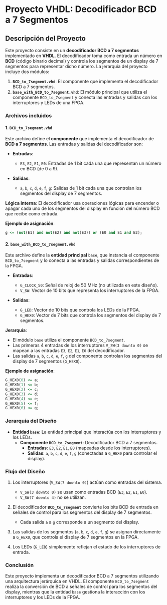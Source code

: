 
# Proyecto VHDL: Decodificador BCD a 7 Segmentos

## Descripción del Proyecto

Este proyecto consiste en un **decodificador BCD a 7 segmentos** implementado en **VHDL**. El decodificador toma como entrada un número en **BCD** (código binario decimal) y controla los segmentos de un display de 7 segmentos para representar dicho número. La jerarquía del proyecto incluye dos módulos:

1. **`BCD_to_7segment.vhd`**: El componente que implementa el decodificador BCD a 7 segmentos.
2. **`base_with_BCD_to_7segment.vhd`**: El módulo principal que utiliza el componente `BCD_to_7segment` y conecta las entradas y salidas con los interruptores y LEDs de una FPGA.

### Archivos incluidos

#### 1. `BCD_to_7segment.vhd`

Este archivo define el **componente** que implementa el decodificador de **BCD a 7 segmentos**. Las entradas y salidas del decodificador son:

- **Entradas**:
  - `E3`, `E2`, `E1`, `E0`: Entradas de 1 bit cada una que representan un número en BCD (de 0 a 9).
  
- **Salidas**:
  - `a`, `b`, `c`, `d`, `e`, `f`, `g`: Salidas de 1 bit cada una que controlan los segmentos del display de 7 segmentos.

**Lógica interna**: El decodificador usa operaciones lógicas para encender o apagar cada uno de los segmentos del display en función del número BCD que recibe como entrada.

**Ejemplo de asignación**:
```vhdl
g <= (not(E1) and not(E2) and not(E3)) or (E0 and E1 and E2);
```

#### 2. `base_with_BCD_to_7segment.vhd`

Este archivo define la **entidad principal** `base`, que instancia el componente `BCD_to_7segment` y lo conecta a las entradas y salidas correspondientes de la FPGA.

- **Entradas**:
  - `G_CLOCK_50`: Señal de reloj de 50 MHz (no utilizada en este diseño).
  - `V_SW`: Vector de 10 bits que representa los interruptores de la FPGA.
  
- **Salidas**:
  - `G_LED`: Vector de 10 bits que controla los LEDs de la FPGA.
  - `G_HEX0`: Vector de 7 bits que controla los segmentos del display de 7 segmentos.

**Jerarquía**: 
- El módulo `base` utiliza el componente `BCD_to_7segment`.
- Las primeras 4 entradas de los interruptores `V_SW(3 downto 0)` se mapean a las entradas `E3`, `E2`, `E1`, `E0` del decodificador.
- Las salidas `a`, `b`, `c`, `d`, `e`, `f`, `g` del componente controlan los segmentos del display de 7 segmentos (`G_HEX0`).

**Ejemplo de asignación**:
```vhdl
G_HEX0(0) <= a;
G_HEX0(1) <= b;
G_HEX0(2) <= c;
G_HEX0(3) <= d;
G_HEX0(4) <= e;
G_HEX0(5) <= f;
G_HEX0(6) <= g;
```

### Jerarquía del Diseño

- **Entidad `base`**: La entidad principal que interactúa con los interruptores y los LEDs.
  - **Componente `BCD_to_7segment`**: Decodificador BCD a 7 segmentos.
    - **Entradas**: `E3`, `E2`, `E1`, `E0` (mapeadas desde los interruptores).
    - **Salidas**: `a`, `b`, `c`, `d`, `e`, `f`, `g` (conectadas a `G_HEX0` para controlar el display).

### Flujo del Diseño

1. Los interruptores (`V_SW(7 downto 0)`) actúan como entradas del sistema.
   - `V_SW(3 downto 0)` se usan como entradas BCD (`E3`, `E2`, `E1`, `E0`).
   - `V_SW(7 downto 4)` no se utilizan.
   
2. El decodificador **`BCD_to_7segment`** convierte los bits BCD de entrada en señales de control para los segmentos del display de 7 segmentos.
   - Cada salida `a` a `g` corresponde a un segmento del display.

3. Las salidas de los segmentos (`a`, `b`, `c`, `d`, `e`, `f`, `g`) se asignan directamente a `G_HEX0`, que controla el display de 7 segmentos en la FPGA.

4. Los LEDs (`G_LED`) simplemente reflejan el estado de los interruptores de entrada.

### Conclusión

Este proyecto implementa un decodificador BCD a 7 segmentos utilizando una arquitectura jerárquica en VHDL. El componente `BCD_to_7segment` realiza la conversión de BCD a señales de control para los segmentos del display, mientras que la entidad `base` gestiona la interacción con los interruptores y los LEDs de la FPGA.
